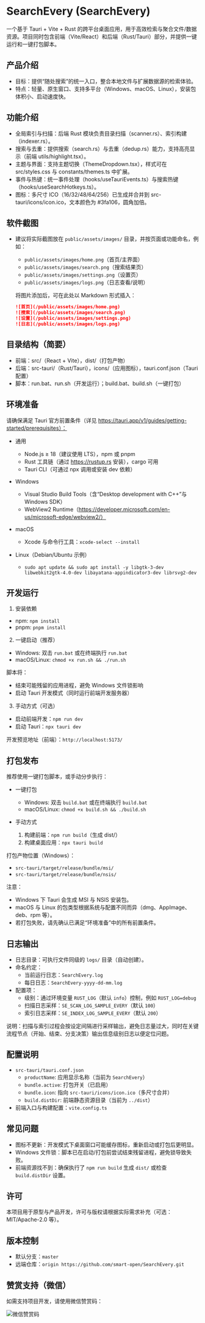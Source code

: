 # SearchEvery (SearchEvery)

一个基于 Tauri + Vite + Rust 的跨平台桌面应用，用于高效检索与聚合文件/数据资源。项目同时包含前端（Vite/React）和后端（Rust/Tauri）部分，并提供一键运行和一键打包脚本。

## 产品介绍
- 目标：提供“随处搜索”的统一入口，整合本地文件与扩展数据源的检索体验。
- 特点：轻量、原生窗口、支持多平台（Windows、macOS、Linux），安装包体积小、启动速度快。

## 功能介绍
- 全局索引与扫描：后端 Rust 模块负责目录扫描（scanner.rs）、索引构建（indexer.rs）。
- 搜索与去重：提供搜索（search.rs）与去重（dedup.rs）能力，支持高亮显示（前端 utils/highlight.tsx）。
- 主题与界面：支持主题切换（ThemeDropdown.tsx），样式可在 src/styles.css 与 constants/themes.ts 中扩展。
- 事件与热键：统一事件处理（hooks/useTauriEvents.ts）与搜索热键（hooks/useSearchHotkeys.ts）。
- 图标：多尺寸 ICO（16/32/48/64/256）已生成并合并到 src-tauri/icons/icon.ico，文本颜色为 #3fa106，圆角加倍。

## 软件截图
- 建议将实际截图放在 `public/assets/images/` 目录，并按页面或功能命名，例如：
  - `public/assets/images/home.png`（首页/主界面）
  - `public/assets/images/search.png`（搜索结果页）
  - `public/assets/images/settings.png`（设置页）
  - `public/assets/images/logs.png`（日志查看/说明）

  将图片添加后，可在此处以 Markdown 形式插入：

  ```md
  ![首页](/public/assets/images/home.png)
  ![搜索](/public/assets/images/search.png)
  ![设置](/public/assets/images/settings.png)
  ![日志](/public/assets/images/logs.png)
  ```

## 目录结构（简要）
- 前端：src/（React + Vite），dist/（打包产物）
- 后端：src-tauri/（Rust/Tauri），icons/（应用图标），tauri.conf.json（Tauri 配置）
- 脚本：run.bat、run.sh（开发运行）；build.bat、build.sh（一键打包）

## 环境准备
请确保满足 Tauri 官方前置条件（详见 https://tauri.app/v1/guides/getting-started/prerequisites）：

- 通用
  - Node.js ≥ 18（建议使用 LTS），npm 或 pnpm
  - Rust 工具链（通过 https://rustup.rs 安装），cargo 可用
  - Tauri CLI（可通过 npx 调用或安装 dev 依赖）

- Windows
  - Visual Studio Build Tools（含“Desktop development with C++”与 Windows SDK）
  - WebView2 Runtime（https://developer.microsoft.com/en-us/microsoft-edge/webview2/）

- macOS
  - Xcode 与命令行工具：`xcode-select --install`

- Linux（Debian/Ubuntu 示例）
  - `sudo apt update && sudo apt install -y libgtk-3-dev libwebkit2gtk-4.0-dev libayatana-appindicator3-dev librsvg2-dev`

## 开发运行
1) 安装依赖
- npm: `npm install`
- pnpm: `pnpm install`

2) 一键启动（推荐）
- Windows: 双击 `run.bat` 或在终端执行 `run.bat`
- macOS/Linux: `chmod +x run.sh && ./run.sh`

脚本将：
- 结束可能残留的应用进程，避免 Windows 文件锁影响
- 启动 Tauri 开发模式（同时运行前端开发服务器）

3) 手动方式（可选）
- 启动前端开发：`npm run dev`
- 启动 Tauri：`npx tauri dev`

开发预览地址（前端）：`http://localhost:5173/`

## 打包发布
推荐使用一键打包脚本，或手动分步执行：

- 一键打包
  - Windows: 双击 `build.bat` 或在终端执行 `build.bat`
  - macOS/Linux: `chmod +x build.sh && ./build.sh`

- 手动方式
  1) 构建前端：`npm run build`（生成 dist/）
  2) 构建桌面应用：`npx tauri build`

打包产物位置（Windows）：
- `src-tauri/target/release/bundle/msi/`
- `src-tauri/target/release/bundle/nsis/`

注意：
- Windows 下 Tauri 会生成 MSI 与 NSIS 安装包。
- macOS 与 Linux 的包类型根据系统与配置不同而异（dmg、AppImage、deb、rpm 等）。
- 若打包失败，请先确认已满足“环境准备”中的所有前置条件。

## 日志输出
- 日志目录：可执行文件同级的 `logs/` 目录（自动创建）。
- 命名约定：
  - 当前运行日志：`SearchEvery.log`
  - 每日日志：`SearchEvery-yyyy-dd-mm.log`
- 配置项：
  - 级别：通过环境变量 `RUST_LOG`（默认 `info`）控制，例如 `RUST_LOG=debug`
  - 扫描日志采样：`SE_SCAN_LOG_SAMPLE_EVERY`（默认 `100`）
  - 索引日志采样：`SE_INDEX_LOG_SAMPLE_EVERY`（默认 `200`）
  
说明：扫描与索引过程会按设定间隔进行采样输出，避免日志量过大，同时在关键流程节点（开始、结束、分支决策）输出信息级别日志以便定位问题。

## 配置说明
- `src-tauri/tauri.conf.json`
  - `productName`: 应用显示名称（当前为 `SearchEvery`）
  - `bundle.active`: 打包开关（已启用）
  - `bundle.icon`: 指向 `src-tauri/icons/icon.ico`（多尺寸合并）
  - `build.distDir`: 前端静态资源目录（当前为 `../dist`）
- 前端入口与构建配置：`vite.config.ts`

## 常见问题
- 图标不更新：开发模式下桌面窗口可能缓存图标，重新启动或打包后更明显。
- Windows 文件锁：脚本已在启动/打包前尝试结束残留进程，避免锁导致失败。
- 前端资源找不到：确保执行了 `npm run build` 生成 `dist/` 或检查 `build.distDir` 设置。

## 许可
本项目用于原型与产品开发，许可与版权请根据实际需求补充（可选：MIT/Apache-2.0 等）。

## 版本控制
- 默认分支：`master`
- 远端仓库：`origin https://github.com/smart-open/SearchEvery.git`

## 赞赏支持（微信）
如需支持项目开发，请使用微信赞赏码：

![微信赞赏码](src/assets/zsm.png)